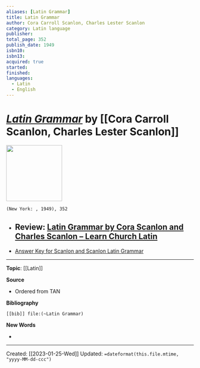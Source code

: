```yaml
---
aliases: [Latin Grammar]
title: Latin Grammar
author: Cora Carroll Scanlon, Charles Lester Scanlon
category: Latin language
publisher: 
total_page: 352
publish_date: 1949
isbn10: 
isbn13: 
acquired: true
started: 
finished: 
languages: 
  - Latin
  - English
---
```

# *[Latin Grammar]()* by [[Cora Carroll Scanlon, Charles Lester Scanlon]]

<img src="https://learnchurchlatin.files.wordpress.com/2019/05/latin-grammar-missal-and-breviary-scanlon-copy.jpg?w=614" width=150>

`(New York: , 1949), 352`

- Review: [Latin Grammar by Cora Scanlon and Charles Scanlon – Learn Church Latin](https://learnchurchlatin.com/2019/05/23/latin-grammar-by-cora-scanlon-and-charles-scanlon/)
	- 
- [Answer Key for Scanlon and Scanlon Latin Grammar](https://www.lulu.com/shop/charles-l-scanlon-and-cora-carroll-scanlon-and-augustine-thompson-op-and-joseph-oliveri/answer-key-for-scanlon-and-scanlon-latin-grammer/paperback/product-gp84mq.html?page=1&pageSize=4)

--- 
**Topic**: [[Latin]]

**Source**
- Ordered from TAN


**Bibliography**

```query
[[bib]] file:(~Latin Grammar)
```
 

**New Words**

- 

---
Created: [[2023-01-25-Wed]]
Updated: `=dateformat(this.file.mtime, "yyyy-MM-dd-ccc")`

